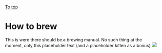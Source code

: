 [To top](#sub-content "top")
# How to brew
This is were there should be a brewing manual. No such thing at the moment, only this placeholder text (and a placeholder kitten as a bonus)
<img src="http://www.placekitten.com/g/600/400">
